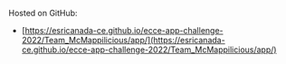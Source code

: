 Hosted on GitHub:

- [https://esricanada-ce.github.io/ecce-app-challenge-2022/Team_McMappilicious/app/](https://esricanada-ce.github.io/ecce-app-challenge-2022/Team_McMappilicious/app/)